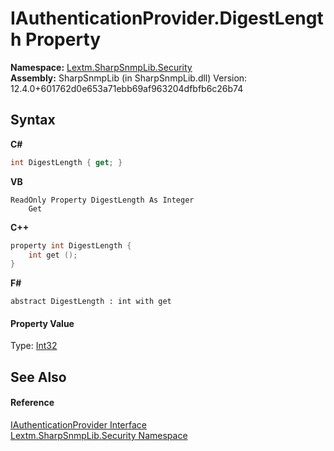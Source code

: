 # IAuthenticationProvider.DigestLength Property 
 

**Namespace:**&nbsp;<a href="N_Lextm_SharpSnmpLib_Security">Lextm.SharpSnmpLib.Security</a><br />**Assembly:**&nbsp;SharpSnmpLib (in SharpSnmpLib.dll) Version: 12.4.0+601762d0e653a71ebb69af963204dfbfb6c26b74

## Syntax

**C#**<br />
``` C#
int DigestLength { get; }
```

**VB**<br />
``` VB
ReadOnly Property DigestLength As Integer
	Get
```

**C++**<br />
``` C++
property int DigestLength {
	int get ();
}
```

**F#**<br />
``` F#
abstract DigestLength : int with get

```


#### Property Value
Type: <a href="https://docs.microsoft.com/dotnet/api/system.int32" target="_blank" rel="noopener noreferrer">Int32</a>

## See Also


#### Reference
<a href="T_Lextm_SharpSnmpLib_Security_IAuthenticationProvider">IAuthenticationProvider Interface</a><br /><a href="N_Lextm_SharpSnmpLib_Security">Lextm.SharpSnmpLib.Security Namespace</a><br />